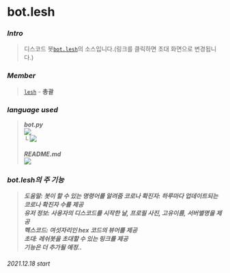 # bot.lesh

### <i><b>Intro<br></i></b>

>디스코드 봇[`bot.lesh`](https://discord.com/api/oauth2/authorize?client_id=921288443869396992&permissions=380104624192&scope=bot)의 소스입니다.(링크를 클릭하면 초대 화면으로 변경됩니다.)<br>

### <i><b>Member<br></i></b>

>[`lesh`](https://github.com/seokwonmin-1124 "github") - <b>총괄</b><br>

### <i><b>language used<br></i></b>
> <b><i>bot.py<i/><b/><br/>
> <img src="https://img.shields.io/badge/Python-3776AB?style=flat-square&logo=Python&logoColor=fff"/> <br/>
> └ <img src="https://img.shields.io/badge/Discord.py-444?style=flat-square&logo=Discord&logoColor=fff"/> <br/> <br/>
> <b><i>README.md<i/><b/><br/>
> <img src="https://img.shields.io/badge/Markdown-222?style=flat-square&logo=Markdown&logoColor=fff"/>
  
### bot.lesh의 주 기능
> 도움말: 봇이 할 수 있는 명령어를 알려줌
> 코로나 확진자: 하루마다 업데이트되는 코로나 확진자 수를 제공<br/>
> 유저 정보: 사용자의 디스코드를 시작한 날, 프로필 사진, 고유이름, 서버별명을 제공<br/>
> 헥스코드: 여섯자리인 hex 코드의 뷰어를 제공<br/>
> 초대: 레쉬봇을 초대할 수 있는 링크를 제공<br/>
> 기능은 더 추가될 예정..


###### 2021.12.18 start
